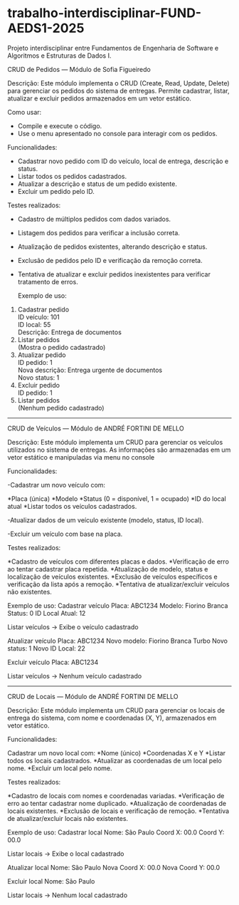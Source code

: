 # trabalho-interdisciplinar-FUND-AEDS1-2025
Projeto interdisciplinar entre Fundamentos de Engenharia de Software e Algoritmos e Estruturas de Dados I.

CRUD de Pedidos — Módulo de Sofia Figueiredo

Descrição:
Este módulo implementa o CRUD (Create, Read, Update, Delete) para gerenciar os pedidos do sistema de entregas.
Permite cadastrar, listar, atualizar e excluir pedidos armazenados em um vetor estático.

Como usar:
- Compile e execute o código.
- Use o menu apresentado no console para interagir com os pedidos.

Funcionalidades:
- Cadastrar novo pedido com ID do veículo, local de entrega, descrição e status.
- Listar todos os pedidos cadastrados.
- Atualizar a descrição e status de um pedido existente.
- Excluir um pedido pelo ID.

Testes realizados:
- Cadastro de múltiplos pedidos com dados variados.
- Listagem dos pedidos para verificar a inclusão correta.
- Atualização de pedidos existentes, alterando descrição e status.
- Exclusão de pedidos pelo ID e verificação da remoção correta.
- Tentativa de atualizar e excluir pedidos inexistentes para verificar tratamento de erros.

  Exemplo de uso:
1. Cadastrar pedido  
   ID veículo: 101  
   ID local: 55  
   Descrição: Entrega de documentos
2. Listar pedidos  
   (Mostra o pedido cadastrado)
3. Atualizar pedido  
   ID pedido: 1  
   Nova descrição: Entrega urgente de documentos  
   Novo status: 1
4. Excluir pedido  
   ID pedido: 1
5. Listar pedidos  
   (Nenhum pedido cadastrado)
   
------------------------------------------------------------

CRUD de Veículos — Módulo de ANDRÉ FORTINI DE MELLO

Descrição:
Este módulo implementa um CRUD para gerenciar os veículos utilizados no sistema de entregas.
As informações são armazenadas em um vetor estático e manipuladas via menu no console

Funcionalidades:

-Cadastrar um novo veículo com:

*Placa (única)
*Modelo
*Status (0 = disponível, 1 = ocupado)
*ID do local atual
*Listar todos os veículos cadastrados.

-Atualizar dados de um veículo existente (modelo, status, ID local).

-Excluir um veículo com base na placa.

Testes realizados:

*Cadastro de veículos com diferentes placas e dados.
*Verificação de erro ao tentar cadastrar placa repetida.
*Atualização de modelo, status e localização de veículos existentes.
*Exclusão de veículos específicos e verificação da lista após a remoção.
*Tentativa de atualizar/excluir veículos não existentes.

Exemplo de uso:
Cadastrar veículo
Placa: ABC1234
Modelo: Fiorino Branca
Status: 0
ID Local Atual: 12

Listar veículos
→ Exibe o veículo cadastrado

Atualizar veículo
Placa: ABC1234
Novo modelo: Fiorino Branca Turbo
Novo status: 1
Novo ID Local: 22

Excluir veículo
Placa: ABC1234

Listar veículos
→ Nenhum veículo cadastrado

------------------------------------------------------------

CRUD de Locais — Módulo de ANDRÉ FORTINI DE MELLO

Descrição:
Este módulo implementa um CRUD para gerenciar os locais de entrega do sistema, com nome e coordenadas (X, Y), armazenados em vetor estático.

Funcionalidades:

Cadastrar um novo local com:
*Nome (único)
*Coordenadas X e Y
*Listar todos os locais cadastrados.
*Atualizar as coordenadas de um local pelo nome.
*Excluir um local pelo nome.

Testes realizados:

*Cadastro de locais com nomes e coordenadas variadas.
*Verificação de erro ao tentar cadastrar nome duplicado.
*Atualização de coordenadas de locais existentes.
*Exclusão de locais e verificação de remoção.
*Tentativa de atualizar/excluir locais não existentes.

Exemplo de uso:
Cadastrar local
Nome: São Paulo
Coord X: 00.0
Coord Y: 00.0

Listar locais
→ Exibe o local cadastrado

Atualizar local
Nome: São Paulo
Nova Coord X: 00.0
Nova Coord Y: 00.0

Excluir local
Nome: São Paulo

Listar locais
→ Nenhum local cadastrado

